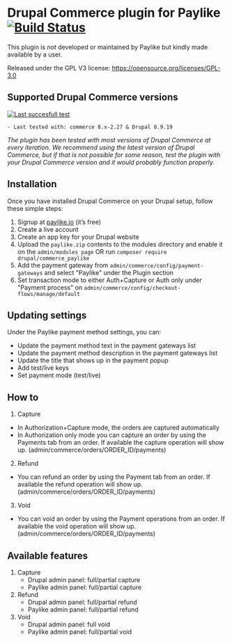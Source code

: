# Drupal Commerce plugin for Paylike [![Build Status](https://travis-ci.org/paylike/plugin-drupal-commerce-8.x.svg?branch=master)](https://travis-ci.org/paylike/plugin-drupal-commerce-8.x)

This plugin is *not* developed or maintained by Paylike but kindly made
available by a user.

Released under the GPL V3 license: https://opensource.org/licenses/GPL-3.0

## Supported Drupal Commerce versions

[![Last succesfull test](https://log.derikon.ro/api/v1/log/read?tag=drupalcommerce8&view=svg&label=DrupalCommerce&key=ecommerce&background=00b4ff)](https://log.derikon.ro/api/v1/log/read?tag=drupalcommerce8&view=html)

    - Last tested with: commerce 8.x-2.27 & Drupal 8.9.19

*The plugin has been tested with most versions of Drupal Commerce at every iteration. We recommend using the latest version of Drupal Commerce, but if that is not possible for some reason, test the plugin with your Drupal Commerce version and it would probably function properly.*


## Installation

Once you have installed Drupal Commerce on your Drupal setup, follow these simple steps:
   1. Signup at [paylike.io](https://paylike.io) (it’s free)
   2. Create a live account
   3. Create an app key for your Drupal website
   4. Upload the ```paylike.zip``` contents to the modules directory and enable it on the `admin/modules page` OR run `composer require drupal/commerce_paylike`
   5. Add the payment gateway from `admin/commerce/config/payment-gateways` and select "Paylike" under the Plugin section
   6. Set transaction mode to either Auth+Capture or Auth only under "Payment process" on `admin/commerce/config/checkout-flows/manage/default
`


## Updating settings

Under the Paylike payment method settings, you can:
 * Update the payment method text in the payment gateways list
 * Update the payment method description in the payment gateways list
 * Update the title that shows up in the payment popup
 * Add test/live keys
 * Set payment mode (test/live)


 ## How to

 1. Capture
   * In Authorization+Capture mode, the orders are captured automatically
   * In Authorization only mode you can capture an order by using the Payments tab from an order. If available the capture operation will show up. (admin/commerce/orders/ORDER_ID/payments)
 2. Refund
   * You can refund an order by using the Payment tab from an order. If available the refund operation will show up. (admin/commerce/orders/ORDER_ID/payments)
 3. Void
   * You can void an order by using the Payment operations from an order. If available the void operation will show up. (admin/commerce/orders/ORDER_ID/payments)

   ## Available features

1. Capture
   * Drupal admin panel: full/partial capture
   * Paylike admin panel: full/partial capture
2. Refund
   * Drupal admin panel: full/partial refund
   * Paylike admin panel: full/partial refund
3. Void
   * Drupal admin panel: full void
   * Paylike admin panel: full/partial void